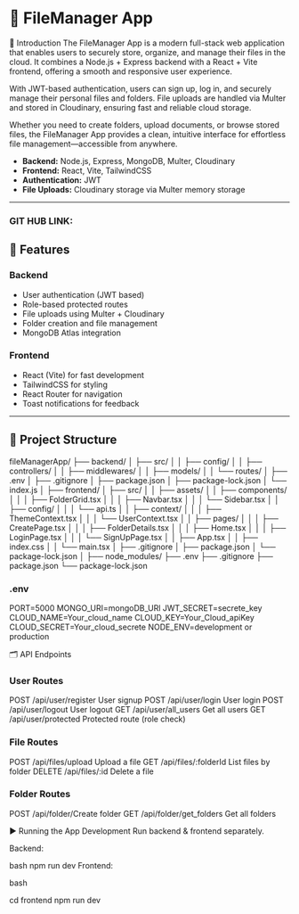 # 📂 FileManager App

📖 Introduction
The FileManager App is a modern full-stack web application that enables users to securely store, organize, and manage their files in the cloud.
It combines a Node.js + Express backend with a React + Vite frontend, offering a smooth and responsive user experience.

With JWT-based authentication, users can sign up, log in, and securely manage their personal files and folders.
File uploads are handled via Multer and stored in Cloudinary, ensuring fast and reliable cloud storage.

Whether you need to create folders, upload documents, or browse stored files, the FileManager App provides a clean, intuitive interface for effortless file management—accessible from anywhere.

- **Backend:** Node.js, Express, MongoDB, Multer, Cloudinary
- **Frontend:** React, Vite, TailwindCSS
- **Authentication:** JWT
- **File Uploads:** Cloudinary storage via Multer memory storage

---

### GIT HUB LINK:

## 🚀 Features

### Backend

- User authentication (JWT based)
- Role-based protected routes
- File uploads using Multer + Cloudinary
- Folder creation and file management
- MongoDB Atlas integration

### Frontend

- React (Vite) for fast development
- TailwindCSS for styling
- React Router for navigation
- Toast notifications for feedback

---

## 📂 Project Structure

fileManagerApp/
├── backend/
│ ├── src/
│ │ ├── config/
│ │ ├── controllers/
│ │ ├── middlewares/
│ │ ├── models/
│ │ └── routes/
│ ├── .env
│ ├── .gitignore
│ ├── package.json
│ ├── package-lock.json
│ └── index.js
│
├── frontend/
│ ├── src/
│ │ ├── assets/
│ │ ├── components/
│ │ │ ├── FolderGrid.tsx
│ │ │ ├── Navbar.tsx
│ │ │ └── Sidebar.tsx
│ │ ├── config/
│ │ │ └── api.ts
│ │ ├── context/
│ │ │ ├── ThemeContext.tsx
│ │ │ └── UserContext.tsx
│ │ ├── pages/
│ │ │ ├── CreatePage.tsx
│ │ │ ├── FolderDetails.tsx
│ │ │ ├── Home.tsx
│ │ │ ├── LoginPage.tsx
│ │ │ └── SignUpPage.tsx
│ │ ├── App.tsx
│ │ ├── index.css
│ │ └── main.tsx
│ ├── .gitignore
│ ├── package.json
│ └── package-lock.json
│
├── node_modules/
├── .env
├── .gitignore
├── package.json
└── package-lock.json

### .env

PORT=5000
MONGO_URI=mongoDB_URl
JWT_SECRET=secrete_key
CLOUD_NAME=Your_cloud_name
CLOUD_KEY=Your_Cloud_apiKey
CLOUD_SECRET=Your_cloud_secrete
NODE_ENV=development or production

🗂️ API Endpoints

### User Routes

POST /api/user/register User signup
POST /api/user/login User login
POST /api/user/logout User logout
GET /api/user/all_users Get all users
GET /api/user/protected Protected route (role check)

### File Routes

POST /api/files/upload Upload a file
GET /api/files/:folderId List files by folder
DELETE /api/files/:id Delete a file

### Folder Routes

POST /api/folder/Create folder
GET /api/folder/get_folders Get all folders

▶️ Running the App
Development
Run backend & frontend separately.

Backend:

bash
npm run dev
Frontend:

bash

cd frontend
npm run dev
